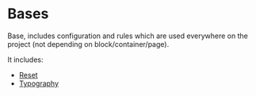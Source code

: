 # Bases

Base, includes configuration and rules which are used everywhere on the project (not depending on block/container/page).

It includes:

* [Reset](/css/bases/reset.html)
* [Typography](/css/bases/typography.html)
